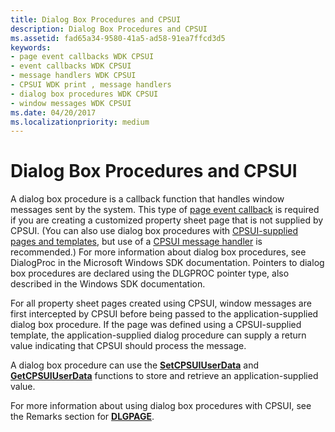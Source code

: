 ```yaml
---
title: Dialog Box Procedures and CPSUI
description: Dialog Box Procedures and CPSUI
ms.assetid: fad65a34-9580-41a5-ad58-91ea7ffcd3d5
keywords:
- page event callbacks WDK CPSUI
- event callbacks WDK CPSUI
- message handlers WDK CPSUI
- CPSUI WDK print , message handlers
- dialog box procedures WDK CPSUI
- window messages WDK CPSUI
ms.date: 04/20/2017
ms.localizationpriority: medium
---
```


# Dialog Box Procedures and CPSUI





A dialog box procedure is a callback function that handles window messages sent by the system. This type of [page event callback](page-event-callbacks.md) is required if you are creating a customized property sheet page that is not supplied by CPSUI. (You can also use dialog box procedures with [CPSUI-supplied pages and templates](cpsui-supplied-pages-and-templates.md), but use of a [CPSUI message handler](cpsui-message-handler.md) is recommended.) For more information about dialog box procedures, see DialogProc in the Microsoft Windows SDK documentation. Pointers to dialog box procedures are declared using the DLGPROC pointer type, also described in the Windows SDK documentation.

For all property sheet pages created using CPSUI, window messages are first intercepted by CPSUI before being passed to the application-supplied dialog box procedure. If the page was defined using a CPSUI-supplied template, the application-supplied dialog procedure can supply a return value indicating that CPSUI should process the message.

A dialog box procedure can use the [**SetCPSUIUserData**](https://docs.microsoft.com/windows-hardware/drivers/ddi/compstui/nf-compstui-setcpsuiuserdata) and [**GetCPSUIUserData**](https://docs.microsoft.com/windows-hardware/drivers/ddi/compstui/nf-compstui-getcpsuiuserdata) functions to store and retrieve an application-supplied value.

For more information about using dialog box procedures with CPSUI, see the Remarks section for [**DLGPAGE**](https://docs.microsoft.com/windows-hardware/drivers/ddi/compstui/ns-compstui-_dlgpage).

 

 




